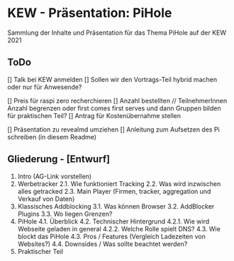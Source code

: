 # KEW - Präsentation: PiHole

Sammlung der Inhalte und Präsentation für das Thema PiHole auf der KEW 2021


## ToDo

[] Talk bei KEW anmelden 
  [] Sollen wir den Vortrags-Teil hybrid machen oder nur für Anwesende?

[] Preis für raspi zero recherchieren
[] Anzahl bestellten // TeilnehmerInnen Anzahl begrenzen oder first comes first serves und dann Gruppen bilden für praktischen Teil?
[] Antrag für Kostenübernahme stellen

[] Präsentation zu revealmd umziehen
[] Anleitung zum Aufsetzen des Pi schreiben (in diesem Readme) 


## Gliederung - [Entwurf]
1. Intro (AG-Link vorstellen)
2. Werbetracker
    2.1. Wie funktioniert Tracking
    2.2. Was wird inzwischen alles getracked
    2.3. Main Player (Firmen, tracker, aggregation und Verkauf von Daten)
3. Klassisches Addblocking
    3.1. Was können Browser
    3.2. AddBlocker Plugins
    3.3. Wo liegen Grenzen?
4. PiHole
    4.1. Überblick
    4.2. Technischer Hintergrund
      4.2.1. Wie wird Webseite geladen in general
      4.2.2. Welche Rolle spielt DNS?
    4.3. Wie blockt das PiHole
    4.3. Pros / Features (Vergleich Ladezeiten von Websites?)
    4.4. Downsides / Was sollte beachtet werden? 
5. Praktischer Teil
